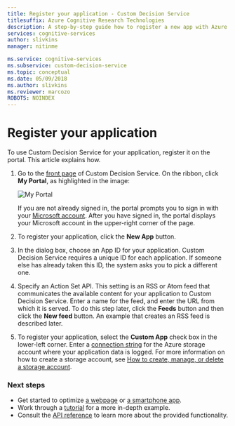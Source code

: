 ```yaml
---
title: Register your application - Custom Decision Service
titlesuffix: Azure Cognitive Research Technologies
description: A step-by-step guide how to register a new app with Azure Custom Decision Service.
services: cognitive-services
author: slivkins
manager: nitinme

ms.service: cognitive-services
ms.subservice: custom-decision-service
ms.topic: conceptual
ms.date: 05/09/2018
ms.author: slivkins
ms.reviewer: marcozo
ROBOTS: NOINDEX
---
```


# Register your application

To use Custom Decision Service for your application, register it on the portal. This article explains how.

1. Go to the [front page](https://portal.ds.microsoft.com/) of Custom Decision Service. On the ribbon, click **My Portal**, as highlighted in the image:

    ![My Portal](./media/portal.png)

    If you are not already signed in, the portal prompts you to sign in with your [Microsoft account](https://account.microsoft.com/account). After you have signed in, the portal displays your Microsoft account in the upper-right corner of the page.

2. To register your application, click the **New App** button.

3. In the dialog box, choose an App ID for your application. Custom Decision Service requires a unique ID for each application. If someone else has already taken this ID, the system asks you to pick a different one.

4. Specify an Action Set API. This setting is an RSS or Atom feed that communicates the available content for your application to Custom Decision Service. Enter a name for the feed, and enter the URL from which it is served. To do this step later, click the **Feeds** button and then click the **New feed** button. An example that creates an RSS feed is described later.

5. To register your application, select the **Custom App** check box in the lower-left corner. Enter a [connection string](../../storage/common/storage-configure-connection-string.md) for the Azure storage account where your application data is logged. For more information on how to create a storage account, see [How to create, manage, or delete a storage account](../../storage/common/storage-create-storage-account.md).

### Next steps

* Get started to optimize [a webpage](custom-decision-service-get-started-browser.md) or [a smartphone app](custom-decision-service-get-started-app.md).
* Work through a [tutorial](custom-decision-service-tutorial-news.md) for a more in-depth example.
* Consult the [API reference](custom-decision-service-api-reference.md) to learn more about the provided functionality.
